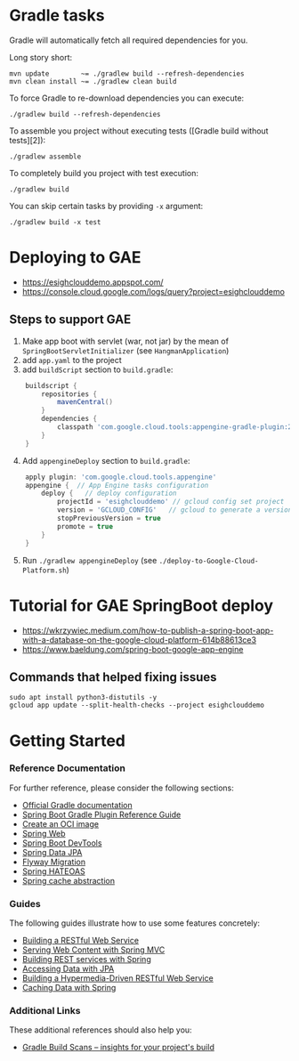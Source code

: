 # Gradle tasks

Gradle will automatically fetch all required dependencies for you.

Long story short:

    mvn update        ~= ./gradlew build --refresh-dependencies
    mvn clean install ~= ./gradlew clean build

To force Gradle to re-download dependencies you can execute:

    ./gradlew build --refresh-dependencies

To assemble you project without executing tests ([Gradle build without tests][2]):

    ./gradlew assemble

To completely build you project with test execution:

    ./gradlew build

You can skip certain tasks by providing `-x` argument:

    ./gradlew build -x test


# Deploying to GAE

* https://esighclouddemo.appspot.com/
* https://console.cloud.google.com/logs/query?project=esighclouddemo

## Steps to support GAE

1. Make app boot with servlet (war, not jar) by the mean of `SpringBootServletInitializer` (see `HangmanApplication`)
2. add `app.yaml` to the project
3. add `buildScript` section to `build.gradle`:
```groovy
    buildscript {
        repositories {
            mavenCentral()
        }
        dependencies {
            classpath 'com.google.cloud.tools:appengine-gradle-plugin:2.2.0'
        }
    }
```
4. Add `appengineDeploy` section to `build.gradle`:
```groovy
    apply plugin: 'com.google.cloud.tools.appengine'
    appengine {  // App Engine tasks configuration
        deploy {   // deploy configuration
            projectId = 'esighclouddemo' // gcloud config set project
            version = 'GCLOUD_CONFIG'   // gcloud to generate a version
            stopPreviousVersion = true
            promote = true
        }
    }
```
5. Run `./gradlew appengineDeploy` (see `./deploy-to-Google-Cloud-Platform.sh`)

# Tutorial for GAE SpringBoot deploy

* https://wkrzywiec.medium.com/how-to-publish-a-spring-boot-app-with-a-database-on-the-google-cloud-platform-614b88613ce3
* https://www.baeldung.com/spring-boot-google-app-engine

## Commands that helped fixing issues

    sudo apt install python3-distutils -y
    gcloud app update --split-health-checks --project esighclouddemo




# Getting Started

### Reference Documentation
For further reference, please consider the following sections:

* [Official Gradle documentation](https://docs.gradle.org)
* [Spring Boot Gradle Plugin Reference Guide](https://docs.spring.io/spring-boot/docs/2.4.3/gradle-plugin/reference/html/)
* [Create an OCI image](https://docs.spring.io/spring-boot/docs/2.4.3/gradle-plugin/reference/html/#build-image)
* [Spring Web](https://docs.spring.io/spring-boot/docs/2.4.3/reference/htmlsingle/#boot-features-developing-web-applications)
* [Spring Boot DevTools](https://docs.spring.io/spring-boot/docs/2.4.3/reference/htmlsingle/#using-boot-devtools)
* [Spring Data JPA](https://docs.spring.io/spring-boot/docs/2.4.3/reference/htmlsingle/#boot-features-jpa-and-spring-data)
* [Flyway Migration](https://docs.spring.io/spring-boot/docs/2.4.3/reference/htmlsingle/#howto-execute-flyway-database-migrations-on-startup)
* [Spring HATEOAS](https://docs.spring.io/spring-boot/docs/2.4.3/reference/htmlsingle/#boot-features-spring-hateoas)
* [Spring cache abstraction](https://docs.spring.io/spring-boot/docs/2.4.3/reference/htmlsingle/#boot-features-caching)

### Guides
The following guides illustrate how to use some features concretely:

* [Building a RESTful Web Service](https://spring.io/guides/gs/rest-service/)
* [Serving Web Content with Spring MVC](https://spring.io/guides/gs/serving-web-content/)
* [Building REST services with Spring](https://spring.io/guides/tutorials/bookmarks/)
* [Accessing Data with JPA](https://spring.io/guides/gs/accessing-data-jpa/)
* [Building a Hypermedia-Driven RESTful Web Service](https://spring.io/guides/gs/rest-hateoas/)
* [Caching Data with Spring](https://spring.io/guides/gs/caching/)

### Additional Links
These additional references should also help you:

* [Gradle Build Scans – insights for your project's build](https://scans.gradle.com#gradle)

